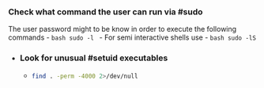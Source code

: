### Check what command the user can run via #sudo
The user password might to be know in order to execute the following commands
	- ```bash
	  sudo -l
	  ```
	- For semi interactive shells use
	- ```bash
	  sudo -lS
	  ```
- ### Look for unusual #setuid executables
	- ```bash
	  find . -perm -4000 2>/dev/null
	  ```
